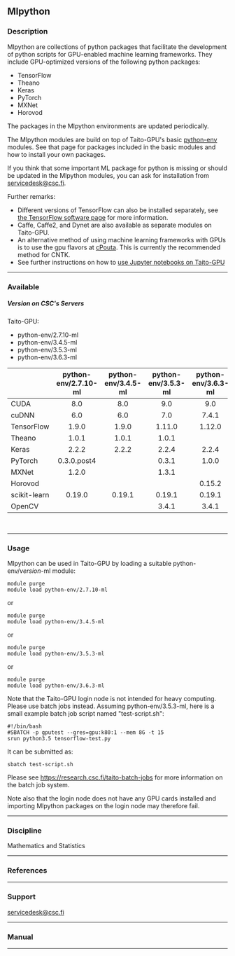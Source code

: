 ## Mlpython

### Description

Mlpython are collections of python packages that facilitate the
development of python scripts for GPU-enabled machine learning
frameworks. They include GPU-optimized versions of the following python
packages:

-   TensorFlow
-   Theano
-   Keras
-   PyTorch
-   MXNet
-   Horovod

The packages in the Mlpython environments are updated periodically.

The Mlpython modules are build on top of Taito-GPU's basic [python-env]
modules. See that page for packages included in the basic modules and
how to install your own packages.

If you think that some important ML package for python is missing or
should be updated in the Mlpython modules, you can ask for installation
from servicedesk@csc.fi.

Further remarks:

-   Different versions of TensorFlow can also be installed separately,
    see [the TensorFlow software page] for more information.
-   Caffe, Caffe2, and Dynet are also available as separate modules on
    Taito-GPU.
-   An alternative method of using machine learning frameworks with GPUs
    is to use the gpu flavors at [cPouta]. This is currently the
    recommended method for CNTK.
-   See further instructions on how to [use Jupyter notebooks on
    Taito-GPU]

------------------------------------------------------------------------

### Available

##### Version on CSC's Servers

Taito-GPU:

-   python-env/2.7.10-ml
-   python-env/3.4.5-ml
-   python-env/3.5.3-ml
-   python-env/3.6.3-ml

|              | python-env/2.7.10-ml | python-env/3.4.5-ml | python-env/3.5.3-ml | python-env/3.6.3-ml |
|--------------|:--------------------:|:-------------------:|:-------------------:|:-------------------:|
| CUDA         |          8.0         |         8.0         |         9.0         |         9.0         |
| cuDNN        |          6.0         |         6.0         |         7.0         |        7.4.1        |
| TensorFlow   |         1.9.0        |        1.9.0        |        1.11.0       |        1.12.0       |
| Theano       |         1.0.1        |        1.0.1        |        1.0.1        |                     |
| Keras        |         2.2.2        |        2.2.2        |        2.2.4        |        2.2.4        |
| PyTorch      |      0.3.0.post4     |                     |        0.3.1        |        1.0.0        |
| MXNet        |         1.2.0        |                     |        1.3.1        |                     |
| Horovod      |                      |                     |                     |        0.15.2       |
| scikit-learn |        0.19.0        |        0.19.1       |        0.19.1       |        0.19.1       |
| OpenCV       |                      |                     |        3.4.1        |        3.4.1        |

 

------------------------------------------------------------------------

### Usage

Mlpython can be used in Taito-GPU by loading a suitable
python-env/*version*-ml module:

    module purge
    module load python-env/2.7.10-ml

or

    module purge
    module load python-env/3.4.5-ml

or

    module purge
    module load python-env/3.5.3-ml

or

    module purge
    module load python-env/3.6.3-ml

Note that the Taito-GPU login node is not intended for heavy computing.
Please use batch jobs instead. Assuming python-env/3.5.3-ml, here is a
small example batch job script named "test-script.sh":

    #!/bin/bash
    #SBATCH -p gputest --gres=gpu:k80:1 --mem 8G -t 15
    srun python3.5 tensorflow-test.py

It can be submitted as:

    sbatch test-script.sh

Please see <span
class="clickylink"><https://research.csc.fi/taito-batch-jobs></span> for
more information on the batch job system.

Note also that the login node does not have any GPU cards installed and
importing Mlpython packages on the login node may therefore fail.

------------------------------------------------------------------------

### Discipline

Mathematics and Statistics  

------------------------------------------------------------------------

### References

------------------------------------------------------------------------

### Support

servicedesk@csc.fi

------------------------------------------------------------------------

### Manual

------------------------------------------------------------------------

  [python-env]: https://research.csc.fi/-/python
  [the TensorFlow software page]: https://research.csc.fi/-/tensorflow
  [cPouta]: https://research.csc.fi/pouta-user-guide
  [use Jupyter notebooks on Taito-GPU]: https://github.com/CSCfi/machine-learning-scripts/blob/master/notebooks/notebooks_on_taito-gpu.md
